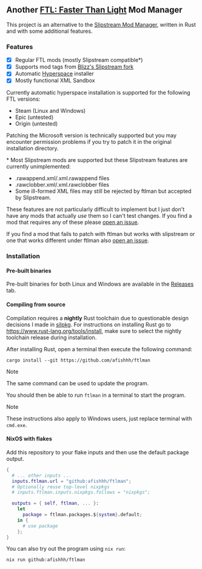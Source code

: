 ## Another [FTL: Faster Than Light](https://subsetgames.com/ftl.html) Mod Manager

This project is an alternative to the [Slipstream Mod Manager](https://github.com/Vhati/Slipstream-Mod-Manager), written in Rust and with some additional features.

### Features

- [x] Regular FTL mods (mostly Slipstream compatible\*)
- [x] Supports mod tags from [Blizz's Slipstream fork](https://github.com/blizzarchon/Slipstream-Mod-Manager)
- [x] Automatic [Hyperspace](https://github.com/FTL-Hyperspace/FTL-Hyperspace) installer
- [x] Mostly functional XML Sandbox

Currently automatic hyperspace installation is supported for the following FTL versions:
- Steam (Linux and Windows)
- Epic (untested)
- Origin (untested)

Patching the Microsoft version is technically supported but you may encounter permission problems if you try to patch it in the original installation directory.

\* Most Slipstream mods are supported but these Slipstream features are currently unimplemented:
- .rawappend.xml/.xml.rawappend files
- .rawclobber.xml/.xml.rawclobber files
- Some ill-formed XML files may still be rejected by ftlman but accepted by Slipstream.

These features are not particularly difficult to implement but I just don't have any mods that actually *use* them so I can't test changes. If you find a mod that requires any of these please [open an issue](https://github.com/afishhh/ftlman/issues/new).

If you find a mod that fails to patch with ftlman but works with slipstream or one that works different under ftlman also [open an issue](https://github.com/afishhh/ftlman/issues/new).

### Installation

#### Pre-built binaries

Pre-built binaries for both Linux and Windows are available in the [Releases](https://github.com/afishhh/ftlman/releases) tab.

#### Compiling from source

Compilation requires a **nightly** Rust toolchain due to questionable design decisions I made in [silpkg](https://github.com/afishhh/silpkg).
For instructions on installing Rust go to https://www.rust-lang.org/tools/install, make sure to select the nightly toolchain release during installation.

After installing Rust, open a terminal then execute the following command:
```command
cargo install --git https://github.com/afishhh/ftlman
```

> [!NOTE]
> The same command can be used to update the program.

You should then be able to run `ftlman` in a terminal to start the program.

> [!NOTE]
> These instructions also apply to Windows users, just replace terminal with `cmd.exe`.

#### NixOS with flakes

Add this repository to your flake inputs and then use the default package output.

```nix
{
  # ... other inputs ...
  inputs.ftlman.url = "github:afishhh/ftlman";
  # Optionally reuse top-level nixpkgs
  # inputs.ftlman.inputs.nixpkgs.follows = "nixpkgs";

  outputs = { self, ftlman, ... }:
    let
      package = ftlman.packages.${system}.default;
    in {
      # use package
    };
}
```

You can also try out the program using `nix run`:

```command
nix run github:afishhh/ftlman
```

